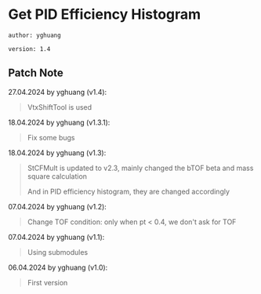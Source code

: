 # Get PID Efficiency Histogram

`author: yghuang`

`version: 1.4`

## Patch Note

27.04.2024 by yghuang (v1.4):

> VtxShiftTool is used

18.04.2024 by yghuang (v1.3.1):

> Fix some bugs

18.04.2024 by yghuang (v1.3):

> StCFMult is updated to v2.3, mainly changed the bTOF beta and mass square calculation
>
> And in PID efficiency histogram, they are changed accordingly

07.04.2024 by yghuang (v1.2):

> Change TOF condition: only when pt < 0.4, we don't ask for TOF

07.04.2024 by yghuang (v1.1):

> Using submodules

06.04.2024 by yghuang (v1.0):

> First version
